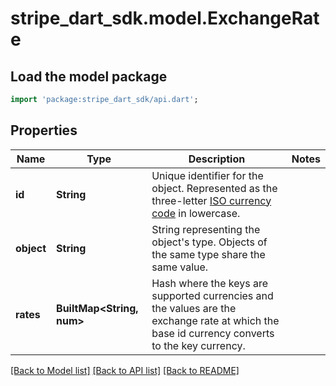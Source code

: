 # stripe_dart_sdk.model.ExchangeRate

## Load the model package
```dart
import 'package:stripe_dart_sdk/api.dart';
```

## Properties
Name | Type | Description | Notes
------------ | ------------- | ------------- | -------------
**id** | **String** | Unique identifier for the object. Represented as the three-letter [ISO currency code](https://www.iso.org/iso-4217-currency-codes.html) in lowercase. | 
**object** | **String** | String representing the object's type. Objects of the same type share the same value. | 
**rates** | **BuiltMap&lt;String, num&gt;** | Hash where the keys are supported currencies and the values are the exchange rate at which the base id currency converts to the key currency. | 

[[Back to Model list]](../README.md#documentation-for-models) [[Back to API list]](../README.md#documentation-for-api-endpoints) [[Back to README]](../README.md)


